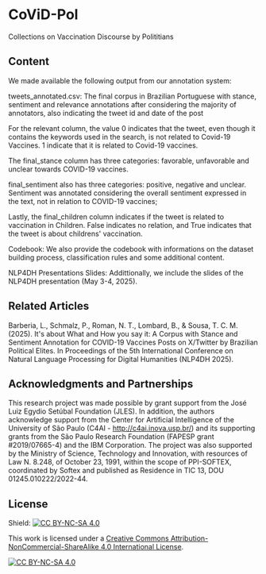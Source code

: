 # CoViD-Pol
Collections on Vaccination Discourse by Polititians

## Content

We made available the following output from our annotation system:

tweets_annotated.csv: The final corpus in Brazilian Portuguese with stance, sentiment and relevance annotations after considering the majority of annotators, also indicating the tweet id and date of the post

For the relevant column, the value 0 indicates that the tweet, even though it contains the keywords used in the search, is not related to Covid-19 Vaccines. 1 indicate that it is related to Covid-19 vaccines.

The final_stance column has three categories: favorable, unfavorable and unclear towards COVID-19 vaccines.

final_sentiment also has three categories: positive, negative and unclear. Sentiment was annotated considering the overall sentiment expressed in the text, not in relation to COVID-19 vaccines;

Lastly, the final_children column indicates if the tweet is related to vaccination in Children. False indicates no relation, and True indicates that the tweet is about childrens' vaccination.

Codebook: We also provide the codebook with informations on the dataset building process, classification rules and some additional content.

NLP4DH Presentations Slides: Addittionally, we include the slides of the NLP4DH presentation (May 3-4, 2025).



## Related Articles

Barberia, L., Schmalz, P., Roman, N. T., Lombard, B., & Sousa, T. C. M. (2025). It's about What and How you say it: A Corpus with Stance and Sentiment Annotation for COVID-19 Vaccines Posts on X/Twitter by Brazilian Political Elites. In Proceedings of the 5th International Conference on Natural Language Processing for Digital Humanities (NLP4DH 2025).


## Acknowledgments and Partnerships

This research project was made possible by grant support from the José Luiz Egydio Setúbal Foundation (JLES). In addition, the authors acknowledge support from the Center for Artificial Intelligence of the University of São Paulo (C4AI - http://c4ai.inova.usp.br/) and its supporting grants from the São Paulo Research Foundation (FAPESP grant \#2019/07665-4) and the IBM Corporation. The project was also supported by the Ministry of Science, Technology and Innovation, with resources of Law N. 8.248, of October 23, 1991, within the scope of PPI-SOFTEX, coordinated by Softex and published as Residence in TIC 13, DOU 01245.010222/2022-44.


## License

Shield: [![CC BY-NC-SA 4.0][cc-by-nc-sa-shield]][cc-by-nc-sa]

This work is licensed under a
[Creative Commons Attribution-NonCommercial-ShareAlike 4.0 International License][cc-by-nc-sa].

[![CC BY-NC-SA 4.0][cc-by-nc-sa-image]][cc-by-nc-sa]

[cc-by-nc-sa]: http://creativecommons.org/licenses/by-nc-sa/4.0/
[cc-by-nc-sa-image]: https://licensebuttons.net/l/by-nc-sa/4.0/88x31.png
[cc-by-nc-sa-shield]: https://img.shields.io/badge/License-CC%20BY--NC--SA%204.0-lightgrey.svg
